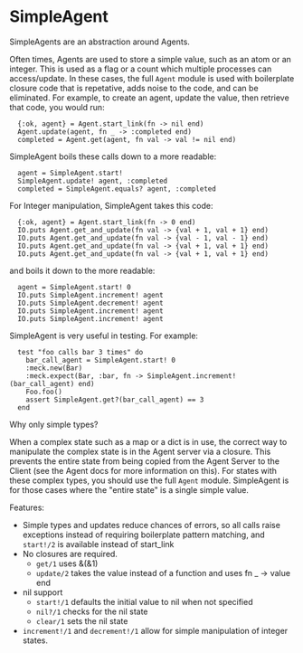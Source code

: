 SimpleAgent
===========

  SimpleAgents are an abstraction around Agents.

  Often times, Agents are used to store a simple value, such as an atom or an integer. This is used as a flag
  or a count which multiple processes can access/update. In these cases, the full `Agent` module is used with
  boilerplate closure code that is repetative, adds noise to the code, and can be eliminated. For example,
  to create an agent, update the value, then retrieve that code, you would run:

      {:ok, agent} = Agent.start_link(fn -> nil end)
      Agent.update(agent, fn _ -> :completed end)
      completed = Agent.get(agent, fn val -> val != nil end)
  
  SimpleAgent boils these calls down to a more readable:

      agent = SimpleAgent.start!
      SimpleAgent.update! agent, :completed
      completed = SimpleAgent.equals? agent, :completed

  For Integer manipulation, SimpleAgent takes this code:

      {:ok, agent} = Agent.start_link(fn -> 0 end)
      IO.puts Agent.get_and_update(fn val -> {val + 1, val + 1} end)
      IO.puts Agent.get_and_update(fn val -> {val - 1, val - 1} end)
      IO.puts Agent.get_and_update(fn val -> {val + 1, val + 1} end)
      IO.puts Agent.get_and_update(fn val -> {val + 1, val + 1} end)

  and boils it down to the more readable:

      agent = SimpleAgent.start! 0
      IO.puts SimpleAgent.increment! agent
      IO.puts SimpleAgent.decrement! agent
      IO.puts SimpleAgent.increment! agent
      IO.puts SimpleAgent.increment! agent

  SimpleAgent is very useful in testing. For example:

      test "foo calls bar 3 times" do
        bar_call_agent = SimpleAgent.start! 0
        :meck.new(Bar)
        :meck.expect(Bar, :bar, fn -> SimpleAgent.increment!(bar_call_agent) end)
        Foo.foo()
        assert SimpleAgent.get?(bar_call_agent) == 3
      end
  
  Why only simple types?

  When a complex state such as a map or a dict is in use, the correct way to manipulate the complex state is in
  the Agent server via a closure. This prevents the entire state from being copied from the Agent Server to the
  Client (see the Agent docs for more information on this). For states with these complex types, you should use
  the full `Agent` module. SimpleAgent is for those cases where the "entire state" is a single simple value.

  Features:

  * Simple types and updates reduce chances of errors, so all calls raise exceptions instead of requiring boilerplate
    pattern matching, and `start!/2` is available instead of start_link
  * No closures are required.
      * `get/1` uses &(&1)
      * `update/2` takes the value instead of a function and uses fn _ -> value end
  * nil support
      * `start!/1` defaults the initial value to nil when not specified
      * `nil?/1` checks for the nil state
      * `clear/1` sets the nil state
  * `increment!/1` and `decrement!/1` allow for simple manipulation of integer states.

